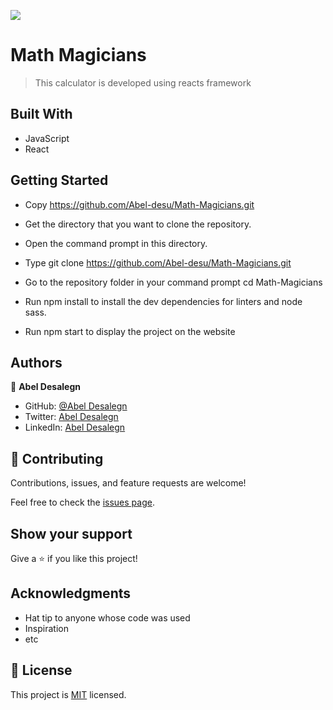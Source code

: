 ![](https://img.shields.io/badge/Microverse-blueviolet)

# Math Magicians

> This calculator is developed using reacts framework


## Built With

- JavaScript
- React



## Getting Started

- Copy https://github.com/Abel-desu/Math-Magicians.git
- Get the directory that you want to clone the repository.
- Open the command prompt in this directory.
- Type git clone https://github.com/Abel-desu/Math-Magicians.git

- Go to the repository folder in your command prompt cd Math-Magicians

- Run npm install to install the dev dependencies for linters and node sass.
- Run npm start to display the project on the website


## Authors

👤 **Abel Desalegn**

- GitHub: [@Abel Desalegn](https://github.com/Abel-desu)
- Twitter: [Abel Desalegn](https://twitter.com/abeldesalegn)
- LinkedIn: [Abel Desalegn](https://www.linkedin.com/in/abel-desalegn-6486a8232/)


## 🤝 Contributing

Contributions, issues, and feature requests are welcome!

Feel free to check the [issues page](../../issues/).

## Show your support

Give a ⭐️ if you like this project!

## Acknowledgments

- Hat tip to anyone whose code was used
- Inspiration
- etc

## 📝 License

This project is [MIT](./MIT.md) licensed.
